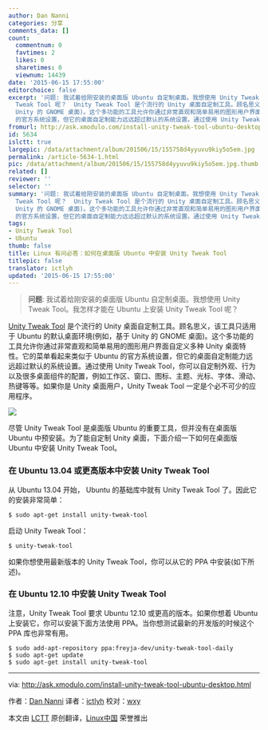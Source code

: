 ```yaml
---
author: Dan Nanni
categories: 分享
comments_data: []
count:
  commentnum: 0
  favtimes: 2
  likes: 0
  sharetimes: 0
  viewnum: 14439
date: '2015-06-15 17:55:00'
editorchoice: false
excerpt: '问题: 我试着给刚安装的桌面版 Ubuntu 自定制桌面。我想使用 Unity Tweak Tool。我怎样才能在 Ubuntu 上安装 Unity
  Tweak Tool 呢？  Unity Tweak Tool 是个流行的 Unity 桌面自定制工具。顾名思义，该工具只适用于 Ubuntu 的默认桌面环境(例如，基于
  Unity 的 GNOME 桌面)。这个多功能的工具允许你通过非常直观和简单易用的图形用户界面自定义多种 Unity 桌面特性。它的菜单看起来类似于 Ubuntu
  的官方系统设置，但它的桌面自定制能力远远超过默认的系统设置。通过使用 Unity Tweak Tool，你可以自定制外观、行为以及很多桌面组件的配置'
fromurl: http://ask.xmodulo.com/install-unity-tweak-tool-ubuntu-desktop.html
id: 5634
islctt: true
largepic: /data/attachment/album/201506/15/155758d4yyuvu9kiy5o5em.jpg
permalink: /article-5634-1.html
pic: /data/attachment/album/201506/15/155758d4yyuvu9kiy5o5em.jpg.thumb.jpg
related: []
reviewer: ''
selector: ''
summary: '问题: 我试着给刚安装的桌面版 Ubuntu 自定制桌面。我想使用 Unity Tweak Tool。我怎样才能在 Ubuntu 上安装 Unity
  Tweak Tool 呢？  Unity Tweak Tool 是个流行的 Unity 桌面自定制工具。顾名思义，该工具只适用于 Ubuntu 的默认桌面环境(例如，基于
  Unity 的 GNOME 桌面)。这个多功能的工具允许你通过非常直观和简单易用的图形用户界面自定义多种 Unity 桌面特性。它的菜单看起来类似于 Ubuntu
  的官方系统设置，但它的桌面自定制能力远远超过默认的系统设置。通过使用 Unity Tweak Tool，你可以自定制外观、行为以及很多桌面组件的配置'
tags:
- Unity Tweak Tool
- Ubuntu
thumb: false
title: Linux 有问必答：如何在桌面版 Ubuntu 中安装 Unity Tweak Tool
titlepic: false
translator: ictlyh
updated: '2015-06-15 17:55:00'
---
```



> 
> **问题**: 我试着给刚安装的桌面版 Ubuntu 自定制桌面。我想使用 Unity Tweak Tool。我怎样才能在 Ubuntu 上安装 Unity Tweak Tool 呢？
> 
> 
> 


[Unity Tweak Tool](https://launchpad.net/unity-tweak-tool) 是个流行的 Unity 桌面自定制工具。顾名思义，该工具只适用于 Ubuntu 的默认桌面环境(例如，基于 Unity 的 GNOME 桌面)。这个多功能的工具允许你通过非常直观和简单易用的图形用户界面自定义多种 Unity 桌面特性。它的菜单看起来类似于 Ubuntu 的官方系统设置，但它的桌面自定制能力远远超过默认的系统设置。通过使用 Unity Tweak Tool，你可以自定制外观、行为以及很多桌面组件的配置，例如工作区、窗口、图标、主题、光标、字体、滑动、热键等等。如果你是 Unity 桌面用户，Unity Tweak Tool 一定是个必不可少的应用程序。


![](/data/attachment/album/201506/15/155758d4yyuvu9kiy5o5em.jpg)


尽管 Unity Tweak Tool 是桌面版 Ubuntu 的重要工具，但并没有在桌面版 Ubuntu 中预安装。为了能自定制 Unity 桌面，下面介绍一下如何在桌面版 Ubuntu 中安装 Unity Tweak Tool。


### 在 Ubuntu 13.04 或更高版本中安装 Unity Tweak Tool


从 Ubuntu 13.04 开始， Ubuntu 的基础库中就有 Unity Tweak Tool 了。因此它的安装非常简单：



```
$ sudo apt-get install unity-tweak-tool 

```

启动 Unity Tweak Tool：



```
$ unity-tweak-tool 

```

如果你想使用最新版本的 Unity Tweak Tool，你可以从它的 PPA 中安装(如下所述)。


### 在 Ubuntu 12.10 中安装 Unity Tweak Tool


注意，Unity Tweak Tool 要求 Ubuntu 12.10 或更高的版本。如果你想着 Ubuntu 上安装它，你可以安装下面方法使用 PPA。当你想测试最新的开发版的时候这个 PPA 库也非常有用。



```
$ sudo add-apt-repository ppa:freyja-dev/unity-tweak-tool-daily
$ sudo apt-get update
$ sudo apt-get install unity-tweak-tool 

```



---


via: <http://ask.xmodulo.com/install-unity-tweak-tool-ubuntu-desktop.html>


作者：[Dan Nanni](http://ask.xmodulo.com/author/nanni) 译者：[ictlyh](https://github.com/ictlyh) 校对：[wxy](https://github.com/wxy)


本文由 [LCTT](https://github.com/LCTT/TranslateProject) 原创翻译，[Linux中国](https://linux.cn/) 荣誉推出